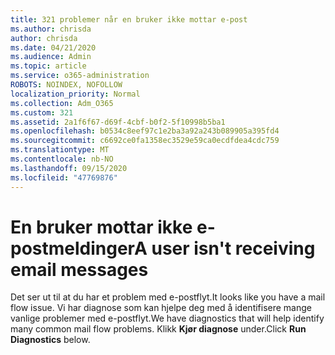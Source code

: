 ```yaml
---
title: 321 problemer når en bruker ikke mottar e-post
ms.author: chrisda
author: chrisda
ms.date: 04/21/2020
ms.audience: Admin
ms.topic: article
ms.service: o365-administration
ROBOTS: NOINDEX, NOFOLLOW
localization_priority: Normal
ms.collection: Adm_O365
ms.custom: 321
ms.assetid: 2a1f6f67-d69f-4cbf-b0f2-5f10998b5ba1
ms.openlocfilehash: b0534c8eef97c1e2ba3a92a243b089905a395fd4
ms.sourcegitcommit: c6692ce0fa1358ec3529e59ca0ecdfdea4cdc759
ms.translationtype: MT
ms.contentlocale: nb-NO
ms.lasthandoff: 09/15/2020
ms.locfileid: "47769876"
---
```

# <a name="a-user-isnt-receiving-email-messages"></a><span data-ttu-id="68a96-102">En bruker mottar ikke e-postmeldinger</span><span class="sxs-lookup"><span data-stu-id="68a96-102">A user isn't receiving email messages</span></span>

<span data-ttu-id="68a96-103">Det ser ut til at du har et problem med e-postflyt.</span><span class="sxs-lookup"><span data-stu-id="68a96-103">It looks like you have a mail flow issue.</span></span> <span data-ttu-id="68a96-104">Vi har diagnose som kan hjelpe deg med å identifisere mange vanlige problemer med e-postflyt.</span><span class="sxs-lookup"><span data-stu-id="68a96-104">We have diagnostics that will help identify many common mail flow problems.</span></span> <span data-ttu-id="68a96-105">Klikk **Kjør diagnose** under.</span><span class="sxs-lookup"><span data-stu-id="68a96-105">Click **Run Diagnostics** below.</span></span>
 